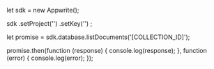 let sdk = new Appwrite();

sdk
    .setProject('')
    .setKey('')
;

let promise = sdk.database.listDocuments('[COLLECTION_ID]');

promise.then(function (response) {
    console.log(response);
}, function (error) {
    console.log(error);
});